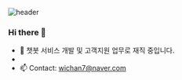 ![header](https://capsule-render.vercel.app/api?type=waving&color=gradient&height=200)

### Hi there 👋

- 🔭 챗봇 서비스 개발 및 고객지원 업무로 재직 중입니다.
- 
- 📫 Contact: wichan7@naver.com
